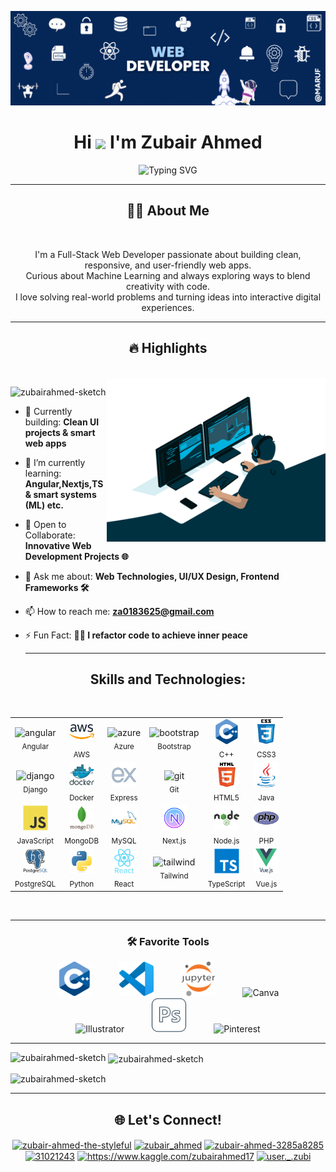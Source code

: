 ![logo](https://github.com/zubairahmed-sketch/zubairahmed-sketch/blob/main/Github_banner_gif.gif)
<h1 align="center">
  Hi <img src="https://media.tenor.com/nebZyl8oN7IAAAAi/wave-hello.gif" width="40px" style="vertical-align:middle;"/> I'm Zubair Ahmed
</h1>


<div align="center">
  <img src="https://readme-typing-svg.demolab.com?font=Fira+Code&size=28&pause=1000&color=00FFAA&center=true&vCenter=true&width=600&lines=Full+Stack+Web+Developer;ML+Enthusiast%7C+Code.+Learn.+Predict.;UI%2FUX+Designer%7C+Clean+Code+Advocate;Open+Source+Contributor" alt="Typing SVG" />
</div>


---

<h2 align="center">👨‍💻 About Me</h2>

<br>

<p align="center">
  I'm a Full-Stack Web Developer passionate about building clean, responsive, and user-friendly web apps.<br>
  Curious about Machine Learning and always exploring ways to blend creativity with code.<br>
  I love solving real-world problems and turning ideas into interactive digital experiences.
</p>


---

<h2 align="center">🔥 Highlights</h2>

<br>

<img align="right" alt="coding" width="350" src="https://github.com/zubairahmed-sketch/zubairahmed-sketch/blob/main/coding_gif.gif?raw=true">

<p align="left"> <img src="https://komarev.com/ghpvc/?username=zubairahmed-sketch&label=Profile%20views&color=0e75b6&style=flat" alt="zubairahmed-sketch" /> </p>

- 🔭 Currently building: **Clean UI projects & smart web apps** 

- 🌱 I’m currently learning: **Angular,Nextjs,TS & smart systems (ML) etc.**

- 👯 Open to Collaborate: **Innovative Web Development Projects 🌐**

- 💬 Ask me about: **Web Technologies, UI/UX Design, Frontend Frameworks 🛠️**

- 📫 How to reach me: **za0183625@gmail.com**

- ⚡ Fun Fact: **🧘‍♂️ I refactor code to achieve inner peace**

  ---

<h2 align="center">Skills and Technologies:</h2><br>
<table align="center">
  <tr>
    <td align="center"><img src="https://angular.io/assets/images/logos/angular/angular.svg" alt="angular" width="40" height="40"/><br><sub>Angular</sub></td>
    <td align="center"><img src="https://raw.githubusercontent.com/devicons/devicon/master/icons/amazonwebservices/amazonwebservices-original-wordmark.svg" alt="aws" width="40" height="40"/><br><sub>AWS</sub></td>
    <td align="center"><img src="https://www.vectorlogo.zone/logos/microsoft_azure/microsoft_azure-icon.svg" alt="azure" width="40" height="40"/><br><sub>Azure</sub></td>
    <td align="center"><img src="https://cdn.worldvectorlogo.com/logos/bootstrap-5-1.svg" alt="bootstrap" width="40" height="40"/><br><sub>Bootstrap</sub></td>
    <td align="center"><img src="https://raw.githubusercontent.com/devicons/devicon/master/icons/cplusplus/cplusplus-original.svg" alt="cplusplus" width="40" height="40"/><br><sub>C++</sub></td>
    <td align="center"><img src="https://raw.githubusercontent.com/devicons/devicon/master/icons/css3/css3-original-wordmark.svg" alt="css3" width="40" height="40"/><br><sub>CSS3</sub></td>
  </tr>
  <tr>
    <td align="center"><img src="https://cdn.worldvectorlogo.com/logos/django.svg" alt="django" width="40" height="40"/><br><sub>Django</sub></td>
    <td align="center"><img src="https://raw.githubusercontent.com/devicons/devicon/master/icons/docker/docker-original-wordmark.svg" alt="docker" width="40" height="40"/><br><sub>Docker</sub></td>
    <td align="center"><img src="https://github.com/zubairahmed-sketch/zubairahmed-sketch/blob/main/expressjs_logo.png" alt="express" width="40" height="40"/><br><sub>Express</sub></td>
    <td align="center"><img src="https://www.vectorlogo.zone/logos/git-scm/git-scm-icon.svg" alt="git" width="40" height="40"/><br><sub>Git</sub></td>
    <td align="center"><img src="https://raw.githubusercontent.com/devicons/devicon/master/icons/html5/html5-original-wordmark.svg" alt="html5" width="40" height="40"/><br><sub>HTML5</sub></td>
    <td align="center"><img src="https://raw.githubusercontent.com/devicons/devicon/master/icons/java/java-original.svg" alt="java" width="40" height="40"/><br><sub>Java</sub></td>
  </tr>
  <tr>
    <td align="center"><img src="https://raw.githubusercontent.com/devicons/devicon/master/icons/javascript/javascript-original.svg" alt="javascript" width="40" height="40"/><br><sub>JavaScript</sub></td>
    <td align="center"><img src="https://raw.githubusercontent.com/devicons/devicon/master/icons/mongodb/mongodb-original-wordmark.svg" alt="mongodb" width="40" height="40"/><br><sub>MongoDB</sub></td>
    <td align="center"><img src="https://raw.githubusercontent.com/devicons/devicon/master/icons/mysql/mysql-original-wordmark.svg" alt="mysql" width="40" height="40"/><br><sub>MySQL</sub></td>
    <td align="center"><img src="https://github.com/zubairahmed-sketch/zubairahmed-sketch/blob/main/Nextjs_logo.png" alt="nextjs" width="40" height="40"/><br><sub>Next.js</sub></td>
    <td align="center"><img src="https://raw.githubusercontent.com/devicons/devicon/master/icons/nodejs/nodejs-original-wordmark.svg" alt="nodejs" width="40" height="40"/><br><sub>Node.js</sub></td>
    <td align="center"><img src="https://raw.githubusercontent.com/devicons/devicon/master/icons/php/php-original.svg" alt="php" width="40" height="40"/><br><sub>PHP</sub></td>
  </tr>
  <tr>
    <td align="center"><img src="https://raw.githubusercontent.com/devicons/devicon/master/icons/postgresql/postgresql-original-wordmark.svg" alt="postgresql" width="40" height="40"/><br><sub>PostgreSQL</sub></td>
    <td align="center"><img src="https://raw.githubusercontent.com/devicons/devicon/master/icons/python/python-original.svg" alt="python" width="40" height="40"/><br><sub>Python</sub></td>
    <td align="center"><img src="https://raw.githubusercontent.com/devicons/devicon/master/icons/react/react-original-wordmark.svg" alt="react" width="40" height="40"/><br><sub>React</sub></td>
    <td align="center"><img src="https://www.vectorlogo.zone/logos/tailwindcss/tailwindcss-icon.svg" alt="tailwind" width="40" height="40"/><br><sub>Tailwind</sub></td>
    <td align="center"><img src="https://raw.githubusercontent.com/devicons/devicon/master/icons/typescript/typescript-original.svg" alt="typescript" width="40" height="40"/><br><sub>TypeScript</sub></td>
    <td align="center"><img src="https://raw.githubusercontent.com/devicons/devicon/master/icons/vuejs/vuejs-original-wordmark.svg" alt="vuejs" width="40" height="40"/><br><sub>Vue.js</sub></td>
  </tr>
</table>
<br>

---
<h3 align="center">🛠 Favorite Tools</h3>
<p align="center">
  <!-- Dev++ (represented by C++) -->
  <img src="https://raw.githubusercontent.com/devicons/devicon/master/icons/cplusplus/cplusplus-original.svg" alt="Dev++" width="55" height="55" style="margin: 0 20px;"/>
  
  <!-- VS Code -->
  <img src="https://raw.githubusercontent.com/devicons/devicon/master/icons/vscode/vscode-original.svg" alt="VS Code" width="55" height="55" style="margin: 0 20px;"/>
  
  <!-- Jupyter -->
  <img src="https://raw.githubusercontent.com/devicons/devicon/master/icons/jupyter/jupyter-original-wordmark.svg" alt="Jupyter" width="55" height="55" style="margin: 0 20px;"/>
  
  <!-- Canva -->
  <img src="https://www.vectorlogo.zone/logos/canva/canva-icon.svg" alt="Canva" width="55" height="55" style="margin: 0 20px;"/>
  
  <!-- Adobe Illustrator -->
  <img src="https://www.vectorlogo.zone/logos/adobe_illustrator/adobe_illustrator-icon.svg" alt="Illustrator" width="55" height="55" style="margin: 0 20px;"/>
  
  <!-- Photoshop -->
  <img src="https://raw.githubusercontent.com/devicons/devicon/master/icons/photoshop/photoshop-line.svg" alt="Photoshop" width="55" height="55" style="margin: 0 20px;"/>
  
  <!-- Pinterest -->
  <img src="https://www.vectorlogo.zone/logos/pinterest/pinterest-icon.svg" alt="Pinterest" width="55" height="55" style="margin: 0 20px;"/>
</p>


---

<p><img align="left" src="https://github-readme-stats.vercel.app/api/top-langs?username=zubairahmed-sketch&show_icons=true&locale=en&layout=compact" alt="zubairahmed-sketch" /></p>

<p>&nbsp;<img align="center" src="https://github-readme-stats.vercel.app/api?username=zubairahmed-sketch&show_icons=true&locale=en" alt="zubairahmed-sketch" /></p>

<p><img align="center" src="https://github-readme-streak-stats.herokuapp.com/?user=zubairahmed-sketch&" alt="zubairahmed-sketch" /></p>

---
<h2 align="center">🌐 Let's Connect!</h2>
<p align="center">
<a href="https://codepen.io/zubair-ahmed-the-styleful" target="blank"><img align="center" src="https://raw.githubusercontent.com/rahuldkjain/github-profile-readme-generator/master/src/images/icons/Social/codepen.svg" alt="zubair-ahmed-the-styleful" height="30" width="40" /></a>
<a href="https://dev.to/zubair_ahmed" target="blank"><img align="center" src="https://raw.githubusercontent.com/rahuldkjain/github-profile-readme-generator/master/src/images/icons/Social/devto.svg" alt="zubair_ahmed" height="30" width="40" /></a>
<a href="https://linkedin.com/in/zubair-ahmed-3285a8285" target="blank"><img align="center" src="https://raw.githubusercontent.com/rahuldkjain/github-profile-readme-generator/master/src/images/icons/Social/linked-in-alt.svg" alt="zubair-ahmed-3285a8285" height="30" width="40" /></a>
<a href="https://stackoverflow.com/users/31021243" target="blank"><img align="center" src="https://raw.githubusercontent.com/rahuldkjain/github-profile-readme-generator/master/src/images/icons/Social/stack-overflow.svg" alt="31021243" height="30" width="40" /></a>
<a href="https://kaggle.com/https://www.kaggle.com/zubairahmed17" target="blank"><img align="center" src="https://raw.githubusercontent.com/rahuldkjain/github-profile-readme-generator/master/src/images/icons/Social/kaggle.svg" alt="https://www.kaggle.com/zubairahmed17" height="30" width="40" /></a>
<a href="https://instagram.com/user._.zubi" target="blank"><img align="center" src="https://raw.githubusercontent.com/rahuldkjain/github-profile-readme-generator/master/src/images/icons/Social/instagram.svg" alt="user._.zubi" height="30" width="40" /></a>
</p>


